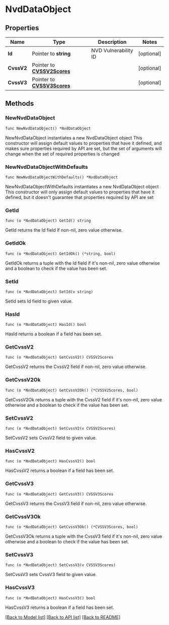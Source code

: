 # NvdDataObject

## Properties

Name | Type | Description | Notes
------------ | ------------- | ------------- | -------------
**Id** | Pointer to **string** | NVD Vulnerability ID | [optional] 
**CvssV2** | Pointer to [**CVSSV2Scores**](CVSSV2Scores.md) |  | [optional] 
**CvssV3** | Pointer to [**CVSSV3Scores**](CVSSV3Scores.md) |  | [optional] 

## Methods

### NewNvdDataObject

`func NewNvdDataObject() *NvdDataObject`

NewNvdDataObject instantiates a new NvdDataObject object
This constructor will assign default values to properties that have it defined,
and makes sure properties required by API are set, but the set of arguments
will change when the set of required properties is changed

### NewNvdDataObjectWithDefaults

`func NewNvdDataObjectWithDefaults() *NvdDataObject`

NewNvdDataObjectWithDefaults instantiates a new NvdDataObject object
This constructor will only assign default values to properties that have it defined,
but it doesn't guarantee that properties required by API are set

### GetId

`func (o *NvdDataObject) GetId() string`

GetId returns the Id field if non-nil, zero value otherwise.

### GetIdOk

`func (o *NvdDataObject) GetIdOk() (*string, bool)`

GetIdOk returns a tuple with the Id field if it's non-nil, zero value otherwise
and a boolean to check if the value has been set.

### SetId

`func (o *NvdDataObject) SetId(v string)`

SetId sets Id field to given value.

### HasId

`func (o *NvdDataObject) HasId() bool`

HasId returns a boolean if a field has been set.

### GetCvssV2

`func (o *NvdDataObject) GetCvssV2() CVSSV2Scores`

GetCvssV2 returns the CvssV2 field if non-nil, zero value otherwise.

### GetCvssV2Ok

`func (o *NvdDataObject) GetCvssV2Ok() (*CVSSV2Scores, bool)`

GetCvssV2Ok returns a tuple with the CvssV2 field if it's non-nil, zero value otherwise
and a boolean to check if the value has been set.

### SetCvssV2

`func (o *NvdDataObject) SetCvssV2(v CVSSV2Scores)`

SetCvssV2 sets CvssV2 field to given value.

### HasCvssV2

`func (o *NvdDataObject) HasCvssV2() bool`

HasCvssV2 returns a boolean if a field has been set.

### GetCvssV3

`func (o *NvdDataObject) GetCvssV3() CVSSV3Scores`

GetCvssV3 returns the CvssV3 field if non-nil, zero value otherwise.

### GetCvssV3Ok

`func (o *NvdDataObject) GetCvssV3Ok() (*CVSSV3Scores, bool)`

GetCvssV3Ok returns a tuple with the CvssV3 field if it's non-nil, zero value otherwise
and a boolean to check if the value has been set.

### SetCvssV3

`func (o *NvdDataObject) SetCvssV3(v CVSSV3Scores)`

SetCvssV3 sets CvssV3 field to given value.

### HasCvssV3

`func (o *NvdDataObject) HasCvssV3() bool`

HasCvssV3 returns a boolean if a field has been set.


[[Back to Model list]](../README.md#documentation-for-models) [[Back to API list]](../README.md#documentation-for-api-endpoints) [[Back to README]](../README.md)


